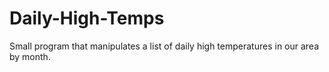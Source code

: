 # Daily-High-Temps
Small program that manipulates a list of daily high temperatures in our area by month.
